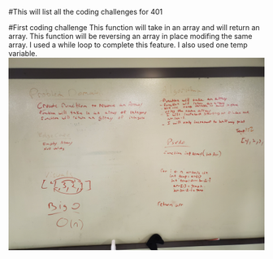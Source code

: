 #This will list all the coding challenges for 401

#First coding challenge
This function will take in an array and will return an array.
This function will be reversing an array in place modifing the same array.
I used a while loop to complete this feature.
I also used one temp variable.
![](images/whiteboard01.jpg)